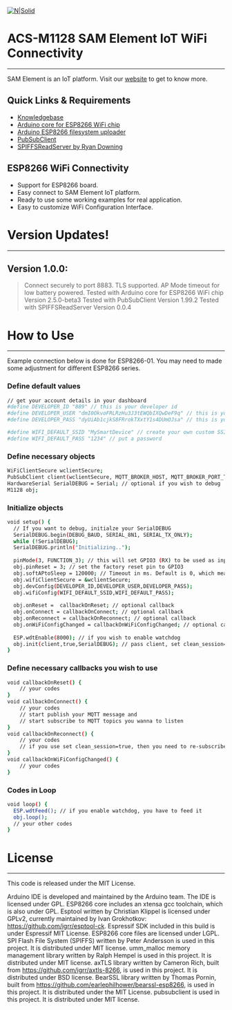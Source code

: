 [![N|Solid](https://app.samelement.com/invitation/images/logo-red-black-240wide.jpg)](https://app.samelement.com/invitation/images/logo-red-black-240wide.jpg)
# ACS-M1128 SAM Element IoT WiFi Connectivity
---
SAM Element is an IoT platform. Visit our [website](https://www.samelement.com) to get to know more.

## Quick Links & Requirements
  - [Knowledgebase](https://ask.samelement.com)
  - [Arduino core for ESP8266 WiFi chip](https://github.com/esp8266/Arduino)
  - [Arduino ESP8266 filesystem uploader](https://github.com/esp8266/arduino-esp8266fs-plugin)
  - [PubSubClient](https://github.com/Imroy/pubsubclient)
  - [SPIFFSReadServer by Ryan Downing](https://github.com/r-downing/SPIFFSReadServer)

## ESP8266 WiFi Connectivity
  - Support for ESP8266 board.
  - Easy connect to SAM Element IoT platform.
  - Ready to use some working examples for real application.
  - Easy to customize WiFi Configuration Interface.

# Version Updates!
---
## Version 1.0.0:
> Connect securely to port 8883.
> TLS supported.
> AP Mode timeout for low battery powered.
> Tested with Arduino core for ESP8266 WiFi chip Version 2.5.0-beta3
> Tested with PubSubClient Version 1.99.2
> Tested with SPIFFSReadServer Version 0.0.4

# How to Use
---
Example connection below is done for ESP8266-01. You may need to made some adjustment for different ESP8266 series.
### Define default values
```sh
// get your account details in your dashboard
#define DEVELOPER_ID "889" // this is your developer id 
#define DEVELOPER_USER "dmI0OkvoFRLRzHu3J3tEWQbIXQwDeF9q" // this is your device API username
#define DEVELOPER_PASS "dyUiAb1cjkS8FRrokTXxtY1s4DUmOJsa" // this is your device API password

#define WIFI_DEFAULT_SSID "MySmartDevice" // create your own custom SSID
#define WIFI_DEFAULT_PASS "1234" // put a password
```

### Define necessary objects
```sh
WiFiClientSecure wclientSecure;
PubSubClient client(wclientSecure, MQTT_BROKER_HOST, MQTT_BROKER_PORT_TLS);
HardwareSerial SerialDEBUG = Serial; // optional if you wish to debug
M1128 obj;
```

### Initialize objects
```sh
void setup() {
  // If you want to debug, initialze your SerialDEBUG
  SerialDEBUG.begin(DEBUG_BAUD, SERIAL_8N1, SERIAL_TX_ONLY);
  while (!SerialDEBUG);
  SerialDEBUG.println("Initializing..");
  
  pinMode(3, FUNCTION_3); // this will set GPIO3 (RX) to be used as input
  obj.pinReset = 3; // set the factory reset pin to GPIO3
  obj.softAPtoSleep = 120000; // Timeout in ms. Default is 0, which means no timeout. 
  obj.wifiClientSecure = &wclientSecure;  
  obj.devConfig(DEVELOPER_ID,DEVELOPER_USER,DEVELOPER_PASS);
  obj.wifiConfig(WIFI_DEFAULT_SSID,WIFI_DEFAULT_PASS);
  
  obj.onReset =  callbackOnReset; // optional callback
  obj.onConnect = callbackOnConnect; // optional callback
  obj.onReconnect = callbackOnReconnect; // optional callback
  obj.onWiFiConfigChanged = callbackOnWiFiConfigChanged; // optional callback
  
  ESP.wdtEnable(8000); // if you wish to enable watchdog
  obj.init(client,true,SerialDEBUG); // pass client, set clean_session=true, use debug (optional).
}
```

### Define necessary callbacks you wish to use
```sh
void callbackOnReset() {
    // your codes
}
void callbackOnConnect() {
    // your codes
    // start publish your MQTT message and
    // start subscribe to MQTT topics you wanna to listen
}
void callbackOnReconnect() {
    // your codes
    // if you use set clean_session=true, then you need to re-subscribe here
}
void callbackOnWiFiConfigChanged() {
    // your codes
}
```

### Codes in Loop
```sh
void loop() {
  ESP.wdtFeed(); // if you enable watchdog, you have to feed it
  obj.loop();
  // your other codes
}
```

# License
---
This code is released under the MIT License.

Arduino IDE is developed and maintained by the Arduino team. The IDE is licensed under GPL.
ESP8266 core includes an xtensa gcc toolchain, which is also under GPL.
Esptool written by Christian Klippel is licensed under GPLv2, currently maintained by Ivan Grokhotkov: https://github.com/igrr/esptool-ck.
Espressif SDK included in this build is under Espressif MIT License.
ESP8266 core files are licensed under LGPL.
SPI Flash File System (SPIFFS) written by Peter Andersson is used in this project. It is distributed under MIT license.
umm_malloc memory management library written by Ralph Hempel is used in this project. It is distributed under MIT license.
axTLS library written by Cameron Rich, built from https://github.com/igrr/axtls-8266, is used in this project. It is distributed under BSD license.
BearSSL library written by Thomas Pornin, built from https://github.com/earlephilhower/bearssl-esp8266, is used in this project. It is distributed under the MIT License.
pubsubclient is used in this project. It is distributed under MIT license.
